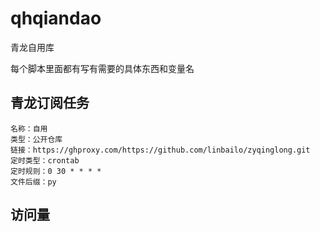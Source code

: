 # qhqiandao
青龙自用库

每个脚本里面都有写有需要的具体东西和变量名

## 青龙订阅任务
```
名称：自用
类型：公开仓库
链接：https://ghproxy.com/https://github.com/linbailo/zyqinglong.git
定时类型：crontab
定时规则：0 30 * * * *
文件后缀：py
```

## 访问量
